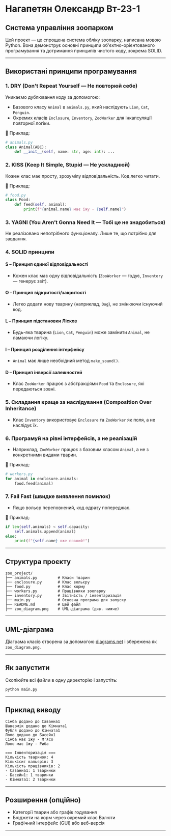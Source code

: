 # Нагапетян Олександр Вт-23-1

## Система управління зоопарком

Цей проєкт — це спрощена система обліку зоопарку, написана мовою Python. Вона демонструє основні принципи об'єктно-орієнтованого програмування та дотримання принципів чистого коду, зокрема SOLID.

---

## Використані принципи програмування

### 1. **DRY (Don't Repeat Yourself — Не повторюй себе)**
Уникаємо дублювання коду за допомогою:
- Базового класу `Animal` в `animals.py`, який наслідують `Lion`, `Cat`, `Penguin`.
- Окремих класів `Enclosure`, `Inventory`, `ZooWorker` для інкапсуляції повторної логіки.

🔗 Приклад:
```python
# animals.py
class Animal(ABC):
    def __init__(self, name: str, age: int): ...
```

### 2. **KISS (Keep It Simple, Stupid — Не ускладнюй)**
Кожен клас має просту, зрозумілу відповідальність. Код легко читати.

🔗 Приклад:
```python
# food.py
class Food:
    def feed(self, animal):
        print(f"{animal.name} має їжу - {self.name}")
```

### 3. **YAGNI (You Aren’t Gonna Need It — Тобі це не знадобиться)**
Не реалізовано непотрібного функціоналу. Лише те, що потрібно для завдання.

### 4. **SOLID принципи**
#### S – Принцип єдиної відповідальності
- Кожен клас має одну відповідальність (`ZooWorker` — годує, `Inventory` — генерує звіт).

#### O – Принцип відкритості/закритості
- Легко додати нову тварину (наприклад, `Dog`), не змінюючи існуючий код.

#### L – Принцип підстановки Лісков
- Будь-яка тварина (`Lion`, `Cat`, `Penguin`) може замінити `Animal`, не ламаючи логіку.

#### I – Принцип розділення інтерфейсу
- `Animal` має лише необхідний метод `make_sound()`.

#### D – Принцип інверсії залежностей
- Клас `ZooWorker` працює з абстракціями `Food` та `Enclosure`, які передаються зовні.

### 5. **Складання краще за наслідування (Composition Over Inheritance)**
- Клас `Inventory` використовує `Enclosure` та `ZooWorker` як поля, а не наслідує їх.

### 6. **Програмуй на рівні інтерфейсів, а не реалізацій**
- Наприклад, `ZooWorker` працює з базовим класом `Animal`, а не з конкретними видами тварин.

🔗 Приклад:
```python
# workers.py
for animal in enclosure.animals:
    food.feed(animal)
```

### 7. **Fail Fast (швидке виявлення помилок)**
- Якщо вольєр переповнений, код одразу попереджає.

🔗 Приклад:
```python
if len(self.animals) < self.capacity:
    self.animals.append(animal)
else:
    print(f"{self.name} вже повний!")
```

---

## Структура проєкту
```
zoo_project/
├── animals.py         # Класи тварин
├── enclosure.py       # Клас вольєру
├── food.py            # Клас корму
├── workers.py         # Працівники зоопарку
├── inventory.py       # Звітність / інвентаризація
├── main.py            # Основна програма для запуску
├── README.md          # Цей файл
├── zoo_diagram.png    # UML-діаграма (див. нижче)
```

---

## UML-діаграма
Діаграма класів створена за допомогою [diagrams.net](https://app.diagrams.net/) і збережена як `zoo_diagram.png`.

---

## Як запустити
Скопіюйте всі файли в одну директорію і запустіть:
```bash
python main.py
```

---

## Приклад виводу
```
Сімба додано до Саванна1
Шавєрмік додано до Кімната1
Фубля додано до Кімната1
Лоло додано до Басейн1
Сімба має їжу - М'ясо
Лоло має їжу - Риба

=== Інвенторизація ===
Кількість тваринок: 4
Кількісит вальєрів: 3
Кількість працівників: 2
- Саванна1: 1 тваринки
- Басейн1: 1 тваринки
- Кімната1: 2 тваринки
```

---

## Розширення (опційно)
- Категорії тварин або графік годування
- Бюджети на корм через окремий клас Валюти
- Графічний інтерфейс (GUI) або веб-версія

---
